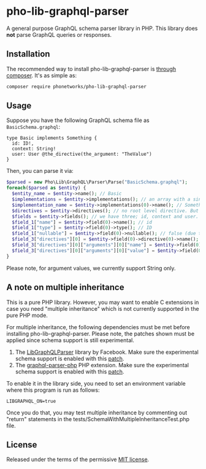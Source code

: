 # pho-lib-graphql-parser

A general purpose GraphQL schema parser library in PHP. This library does **not** parse GraphQL queries or responses.


## Installation

The recommended way to install pho-lib-graphql-parser is [through composer](https://getcomposer.org/). It's as simple as:

```bash
composer require phonetworks/pho-lib-graphql-parser
```

## Usage

Suppose you have the following GraphQL schema file as ```BasicSchema.graphql```:

```
type Basic implements Something {
  id: ID!,
  context: String!
  user: User @the_directive(the_argument: "TheValue")
}
```

Then, you can parse it via:

```php
$parsed = new Pho\Lib\GraphQL\Parser\Parse("BasicSchema.graphql");
foreach($parsed as $entity) {
  $entity_name = $entity->name(); // Basic
  $implementations = $entity->implementations(); // an array with a single element
  $implementation_name = $entity->implementations(0)->name(); // Something
  $directives = $entity->directives(); // no root level directive. But we would have one if it was type Basic @is_a { ...
  $fields = $entity->fields(); // we have three; id, context and user.
  $field_1["name"] = $entity->field(0)->name(); // id
  $field_1["type"] = $entity->field(0)->type(); // ID
  $field_1["nullable"] = $entity->field(0)->nullable(); // false (due to !)
  $field_3["directives"][0] = $entity->field(0)->directive(0)->name(); // the_directive
  $field_3["directives"][0]["arguments"][0]["name"] = $entity->field(0)->directive(0)->name(); // the_argument
  $field_3["directives"][0]["arguments"][0]["value"] = $entity->field(0)->directive(0)->value(); // TheValue 
}
```
Please note, for argument values, we currently support String only.

## A note on multiple inheritance

This is a pure PHP library. However, you may want to enable C extensions in case you need "multiple inheritance" which is not currently supported
in the pure PHP mode.

For multiple inheritance, the following dependencies must be met before installing pho-lib-graphql-parser. Please note, the patches shown must be applied since schema support is still experimental.

1. The [LibGraphQLParser](https://github.com/graphql/libgraphqlparser) library by Facebook. Make sure the experimental schema support is enabled with this [patch](https://github.com/graphql/libgraphqlparser/pull/49/files).
2. The [graphql-parser-php](https://github.com/dosten/graphql-parser-php) PHP extension. Make sure the experimental schema support is enabled with this [patch](https://github.com/dosten/graphql-parser-php/pull/4/commits/63d9108567a81d4777f031044dbaf65017d7a139).

To enable it in the library side, you need to set an environment variable where this program is run as follows:

`LIBGRAPHQL_ON=true`

Once you do that, you may test multiple inheritance by commenting out "return" statements in the tests/SchemaWithMultipleInheritanceTest.php file.

## License

Released under the terms of the permissive [MIT license](http://opensource.org/licenses/MIT).
